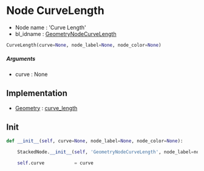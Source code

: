 # Node CurveLength

- Node name : 'Curve Length'
- bl_idname : [GeometryNodeCurveLength](https://docs.blender.org/api/current/bpy.types.GeometryNodeCurveLength.html)


``` python
CurveLength(curve=None, node_label=None, node_color=None)
```
##### Arguments

- curve : None

## Implementation

- [Geometry](/docs/GeoNodes/Geometry.md) : [curve_length](/docs/GeoNodes/Geometry.md#curve_length)

## Init

``` python
def __init__(self, curve=None, node_label=None, node_color=None):

    StackedNode.__init__(self, 'GeometryNodeCurveLength', node_label=node_label, node_color=node_color)

    self.curve           = curve
```
